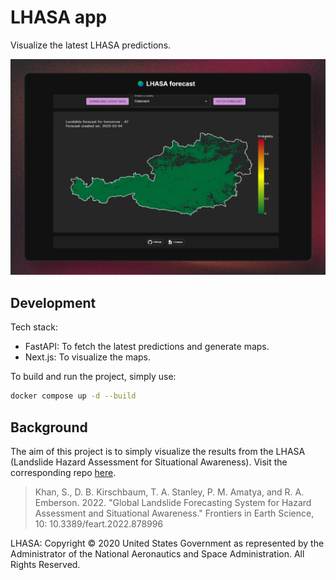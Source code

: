 # LHASA app

Visualize the latest LHASA predictions.

![](screenshot/screenshot.png)

## Development

Tech stack:

- FastAPI: To fetch the latest predictions and generate maps.
- Next.js: To visualize the maps.

To build and run the project, simply use:

```bash
docker compose up -d --build
```

## Background

The aim of this project is to simply visualize the results from the LHASA
(Landslide Hazard Assessment for Situational Awareness). Visit the corresponding
repo [here](https://github.com/nasa/LHASA).

> Khan, S., D. B. Kirschbaum, T. A. Stanley, P. M. Amatya, and R. A. Emberson. 2022. "Global Landslide Forecasting System for Hazard Assessment and Situational Awareness." Frontiers in Earth Science, 10: 10.3389/feart.2022.878996

LHASA:
Copyright © 2020 United States Government as represented by the Administrator of the National Aeronautics and Space Administration. All Rights Reserved.